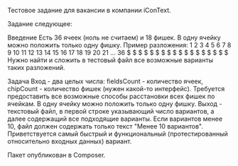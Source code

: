 Тестовое задание для вакансии в компании iConText.

Задание следующее:

Введение
Есть 36 ячеек (ноль не считаем) и 18 фишек. В одну ячейку можно положить только одну фишку. Пример разложения:
1 2 3 4 5 6 7 8 9 10 11 12 13 14 15 16 17 18 19 20 21 ... 36
$ $ $ $ $ $ $ $ $ $  $  $  $  $  $  $  $  $
Нужно найти и сложить в тестовый файл все возможные варианты таких разложений.

Задача
Вход - два целых числа: fieldsCount - количество ячеек, chipCount - количество фишек (нужен какой-то интерфейс). 
Требуется предоставить все возможные способы расстановки всех фишек по ячейкам. В одну ячейку можно положить только одну фишку.
Выход - текстовый файл, в первой строке указывающий число вариантов, а далее содержащий все подходящие варианты. 
Если вариантов менее 10, файл должен содержать только текст "Менее 10 вариантов". 
Приветствуется самый быстрый и функциональный (протестированный относительно входных данных) вариант.


Пакет опубликован в Composer.